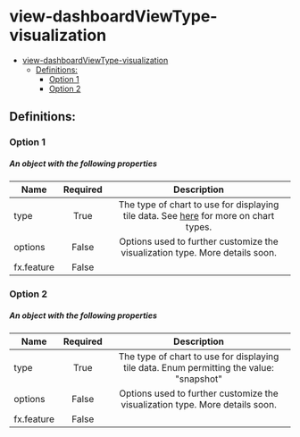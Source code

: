 <a name="view-dashboardviewtype-visualization"></a>
# view-dashboardViewType-visualization
* [view-dashboardViewType-visualization](#view-dashboardviewtype-visualization)
    * [Definitions:](#view-dashboardviewtype-visualization-definitions)
        * [Option 1](#view-dashboardviewtype-visualization-definitions-option-1)
        * [Option 2](#view-dashboardviewtype-visualization-definitions-option-2)

<a name="view-dashboardviewtype-visualization-definitions"></a>
## Definitions:
<a name="view-dashboardviewtype-visualization-definitions-option-1"></a>
### Option 1
<a name="view-dashboardviewtype-visualization-definitions-option-1-an-object-with-the-following-properties"></a>
##### An object with the following properties
| Name | Required | Description
| ---|:--:|:--:|
|type|True|The type of chart to use for displaying tile data. See [here](dx-enum-dashboardSchemaVisualization-type.md) for more on chart types.
|options|False|Options used to further customize the visualization type. More details soon.
|fx.feature|False|
<a name="view-dashboardviewtype-visualization-definitions-option-2"></a>
### Option 2
<a name="view-dashboardviewtype-visualization-definitions-option-2-an-object-with-the-following-properties-1"></a>
##### An object with the following properties
| Name | Required | Description
| ---|:--:|:--:|
|type|True|The type of chart to use for displaying tile data. Enum permitting the value: "snapshot"
|options|False|Options used to further customize the visualization type. More details soon.
|fx.feature|False|
